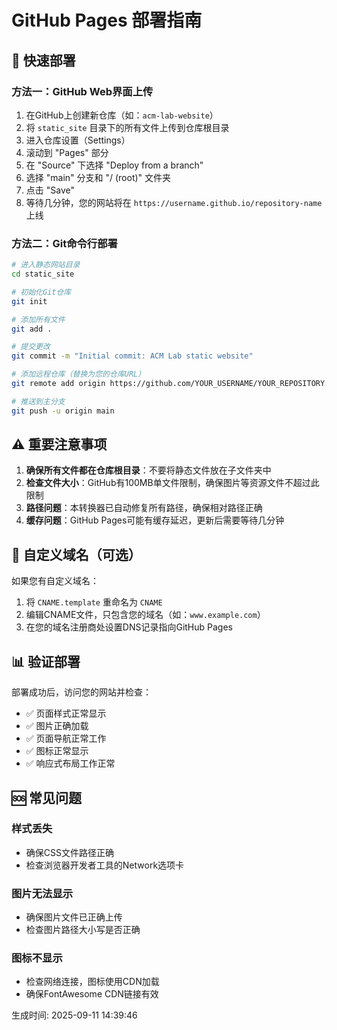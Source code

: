 # GitHub Pages 部署指南

## 🚀 快速部署

### 方法一：GitHub Web界面上传

1. 在GitHub上创建新仓库（如：`acm-lab-website`）
2. 将 `static_site` 目录下的所有文件上传到仓库根目录
3. 进入仓库设置（Settings）
4. 滚动到 "Pages" 部分
5. 在 "Source" 下选择 "Deploy from a branch"
6. 选择 "main" 分支和 "/ (root)" 文件夹
7. 点击 "Save"
8. 等待几分钟，您的网站将在 `https://username.github.io/repository-name` 上线

### 方法二：Git命令行部署

```bash
# 进入静态网站目录
cd static_site

# 初始化Git仓库
git init

# 添加所有文件
git add .

# 提交更改
git commit -m "Initial commit: ACM Lab static website"

# 添加远程仓库（替换为您的仓库URL）
git remote add origin https://github.com/YOUR_USERNAME/YOUR_REPOSITORY.git

# 推送到主分支
git push -u origin main
```

## ⚠️ 重要注意事项

1. **确保所有文件都在仓库根目录**：不要将静态文件放在子文件夹中
2. **检查文件大小**：GitHub有100MB单文件限制，确保图片等资源文件不超过此限制
3. **路径问题**：本转换器已自动修复所有路径，确保相对路径正确
4. **缓存问题**：GitHub Pages可能有缓存延迟，更新后需要等待几分钟

## 🔧 自定义域名（可选）

如果您有自定义域名：

1. 将 `CNAME.template` 重命名为 `CNAME`
2. 编辑CNAME文件，只包含您的域名（如：`www.example.com`）
3. 在您的域名注册商处设置DNS记录指向GitHub Pages

## 📊 验证部署

部署成功后，访问您的网站并检查：

- ✅ 页面样式正常显示
- ✅ 图片正确加载
- ✅ 页面导航正常工作
- ✅ 图标正常显示
- ✅ 响应式布局工作正常

## 🆘 常见问题

### 样式丢失
- 确保CSS文件路径正确
- 检查浏览器开发者工具的Network选项卡

### 图片无法显示  
- 确保图片文件已正确上传
- 检查图片路径大小写是否正确

### 图标不显示
- 检查网络连接，图标使用CDN加载
- 确保FontAwesome CDN链接有效

生成时间: 2025-09-11 14:39:46

